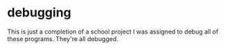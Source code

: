 # debugging

This is just a completion of a school project I was assigned to debug all of these programs. They're all debugged.

